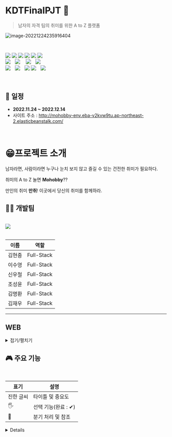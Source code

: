 # KDTFinalPJT 📖

> 남자의 자격 팀의 취미를 위한 A to Z 플랫폼

![image-20221224235916404](README.assets/image-20221224235916404.png)

<br/>

<!-- Badge -->

<img src="https://img.shields.io/badge/HTML5-E34F26?style=flat-square&logo=HTML5&logoColor=ffffff"/> <img src="https://img.shields.io/badge/CSS3-1572B6?style=flat-square&logo=CSS3&logoColor=ffffff"/> <img src="https://img.shields.io/badge/javascript-yellow?style=flat-square&logo=javascript&logoColor=ffffff"/> <img src="https://img.shields.io/badge/bootstrap-purple?style=flat-square&logo=bootstrap&logoColor=white"/> <img src="https://img.shields.io/badge/Python-3776AB?style=flat-square&logo=Python&logoColor=ffffff"/> <img src="https://img.shields.io/badge/Django-092E20?style=flat-square&logo=Django&logoColor=ffffff"/>
<br>
<img src="https://img.shields.io/badge/Amazon AWS-232F3E?style=flat-square&logo=Amazon%20AWS&logoColor=white"/>　<img src="https://img.shields.io/badge/SQLite-232F3E?style=flat-square&logo=SQLite&logoColor=ffffff"/>
　<img src="https://img.shields.io/badge/postgreSQL-3776AB?style=flat-square&logo=postgreSQL&logoColor=ffffff"/>　<img src="https://img.shields.io/badge/AXIOS-E34F26?style=flat-square&logo=AXIOS&logoColor=ffffff"/>
<br>
<img src="https://img.shields.io/badge/Visual Studio Code-007ACC?style=flat-square&logo=Visual Studio Code&logoColor=ffffff"/>　<img src="https://img.shields.io/badge/Git-F05032?style=flat-square&logo=Git&logoColor=ffffff"/>　<img src="https://img.shields.io/badge/GitHub-181717?style=flat-square&logo=GitHub&logoColor=ffffff"/> <img src="https://img.shields.io/badge/Notion-fff?style=flat-square&logo=Notion&logoColor=black"/>　<img src="https://img.shields.io/badge/Discord-1572B6?style=flat-square&logo=Discord&logoColor=ffffff"/>

<br/>

## **📅 일정**

- **2022.11.24 ~ 2022.12.14**
- 사이트 주소 : http://mohobby-env.eba-v2kvw9tu.ap-northeast-2.elasticbeanstalk.com/

<br />

# 😁**프로젝트 소개**

남자라면, 사람이라면 누구나 눈치 보지 않고 즐길 수 있는 건전한 취미가 필요하다.

취미의 A to Z 놀면 **Mohobby**??

만인의 취미 **만취**! 이곳에서 당신의 취미를 함께하라.

## **🧑‍💻 개발팀**

<br />

<a href="https://github.com/midhyun/Mohobby/graphs/contributors">
  <img src="https://contrib.rocks/image?repo=midhyun/Mohobby" />
</a>

<br/>
<br/>

| 이름   | 역할       |
| ------ | ---------- |
| 김현중 | Full-Stack |
| 이수영 | Full-Stack |
| 신우철 | Full-Stack |
| 조성윤 | Full-Stack |
| 김명환 | Full-Stack |
| 김재우 | Full-Stack |

---

## **WEB**

<details>
<summary>접기/펼치기</summary>


### **1. Hobby_Create**

- Create 페이지에서는 서비스에서 소셜링을 모집하기 위한 글을 작성을 `멀티스텝 폼`형식으로 구현하였습니다.
- 각 `Step`마다 입력을 받음으로써 많은 입력을 받아야 할 때 UX를 개선시켰습니다.
- 카테고리별 태그선택(직접입력)이 가능하며, 제목, 날짜 등을 입력받습니다.
- 모임 장소의 경우 온라인과 오프라인으로 나뉘며, 오프라인의 경우 Kakao API를 사용해 검색결과를 출력하였습니다.

![hobby_create](README.assets/hobby_create.gif)

---

<br />

### **2. Hobby_detail**

- detail 페이지에서는 모임에 필요한 정보를 한눈에 볼 수 있도록 구현하였습니다.
- 또한 모바일에 최적화된 화면으로 구성하였습니다.
- 리뷰 작성은 어디서든 작성할 수 있게 `하단에 작성하기 버튼`을 추가하였습니다.
- 제한된 인원까지 호스트가 승인할 수 있으며, 신청의 경우 제한인원과 상관없이 대기 멤버에 등록됩니다.
- 모임의 장소가 오프라인일 경우 지도 API를 사용하여 지도에 상세위치를 구현했습니다.
- 댓글의 경우 `비동기`로 답글과 좋아요 기능을 추가했으며, 디테일페이지의 `UI/UX`를 크게 해치지 않도록 일부 댓글만 보여주며, 전체 댓글은 아이콘 클릭 시 offcanvas 형태로 나타나도록 구현하였습니다.

![image-20221224172646584](README.assets/image-20221224172646584.png)

---

<br />

### **3. Accounts**

- 회원가입, 카카오 로그인
  - 필수정보를 입력해야만 가입가능
  - 멀티스텝 폼
  - recaptcha - ‘로봇이 아닙니다’ 체크해야만 가입 가능
- 디테일 페이지
  - 유저가 작성한 글들을 카테고리별로 확인
  - 선택한 취미를 클릭하여 해당하는 소셜링을 찾아볼 수 있음
  - 팔로잉, 팔로워, 차단목록과 메시지까지 유저 관계를 한눈에 확인할 수 있음
- 메시지 기능
  - 쪽지

- 회원가입, 카카오 로그인
  - 필수정보를 입력해야만 가입가능
  - 멀티스텝 폼
  - recaptcha - ‘로봇이 아닙니다’ 체크해야만 가입 가능
- 디테일 페이지
  - 유저가 작성한 글들을 카테고리별로 확인
  - 선택한 취미를 클릭하여 해당하는 소셜링을 찾아볼 수 있음
  - 팔로잉, 팔로워, 차단목록과 메시지까지 유저 관계를 한눈에 확인할 수 있음
- 메시지 기능
  - 쪽지

![img](README.assets/hobby_create-16718934353387.gif)

![img](https://s3.us-west-2.amazonaws.com/secure.notion-static.com/9bb12d52-d6cb-4854-ae04-1e653009781c/accounts_detail.png?X-Amz-Algorithm=AWS4-HMAC-SHA256&X-Amz-Content-Sha256=UNSIGNED-PAYLOAD&X-Amz-Credential=AKIAT73L2G45EIPT3X45%2F20221224%2Fus-west-2%2Fs3%2Faws4_request&X-Amz-Date=20221224T145301Z&X-Amz-Expires=86400&X-Amz-Signature=57a18ccfc05f2db429c05b76560339561da57159a47041c9751f50c2cb6a12d0&X-Amz-SignedHeaders=host&response-content-disposition=filename%3D%22accounts_detail.png%22&x-id=GetObject)

![img](https://s3.us-west-2.amazonaws.com/secure.notion-static.com/edacf6c2-688c-4dea-8b8d-7d201f2a3ed6/message.png?X-Amz-Algorithm=AWS4-HMAC-SHA256&X-Amz-Content-Sha256=UNSIGNED-PAYLOAD&X-Amz-Credential=AKIAT73L2G45EIPT3X45%2F20221224%2Fus-west-2%2Fs3%2Faws4_request&X-Amz-Date=20221224T145229Z&X-Amz-Expires=86400&X-Amz-Signature=a5841b023892f86ec3f96d5648c0eed77558fb94e85fa756e31ab35857a4ffa4&X-Amz-SignedHeaders=host&response-content-disposition=filename%3D%22message.png%22&x-id=GetObject)

## 4. Products

- 모든 취미관련 물품 거래를 위한 만물상
  - 거래글을 작성하면 유저간 거래가 가능함
- 중고거래 CREATE, UPDATE
  - 제목 (CharField)
  - 판매 가격 (BigIntegerField)
  - 상품 상태 (사용감 있음, 거의 새 것, 미개봉 중 하나 선택)
  - 배송 방법 (직거래, 택배거래 중복 선택 가능)
  - 거래 위치 (다음 주소 API 적용, 시도와 시군구 정보를 가져옴)
  - 이미지 (ProcessedImageField)
  - 내용 (django-summernote 텍스트 에디터 적용)
- 중고거래 READ, DELETE
  - 글 목록 페이지에 card hover 효과, 페이지네이션 , 검색 기능 적용
  - 글 작성 시 업로드 했던 이미지 표시
  - 글 제목, 상품 상태, 배송 방법, 거래 위치 표시
  - 가격 표시 (humanize intcomma 태그로 3자리마다 콤마를 찍어서 표현)
  - 조회수 표시 (쿠키를 사용해서 하루에 한 번씩 조회수 증가)
  - 좋아요(찜) 기능 (찜 횟수 표시, 비동기 처리)
  - 쪽지 보내기 기능 (글 작성자의 닉네임으로 쪽지를 보냄)
  - 본인의 게시글일 경우 우측 드롭다운 버튼으로 수정, 삭제 가능
  - summernote로 작성한 내용을 safe 태그로 표시
  - 댓글, 대댓글, 댓글 좋아요 기능 (비동기 처리)

![image-20221224235719539](README.assets/image-20221224235719539.png)

![image-20221224235741399](README.assets/image-20221224235741399.png)

![image-20221224235804340](README.assets/image-20221224235804340.png)

## 5.Notes

- 쪽지 CREATE
  - 받는 쪽지, 보낸 쪽지 2개의 모델 생성 후 OneToOneField로 일대일 대응
  - 받는 사람의 닉네임 (CharField)
  - 제목 (CharField)
  - 내용 (TextField)
- 쪽지 READ, DELETE
  - 보낸 쪽지함에서 본인이 송신한 쪽지 목록 확인 가능
  - 보낸 쪽지함에서 본인이 보낸 쪽지를 삭제 가능 (상대방이 받은 쪽지 정보는 삭제되지 않음)
  - 받은 쪽지함에서 본인이 수신한 쪽지 목록 확인 가능
  - 받았지만 읽지 않은 쪽지를 확인하면 수신 여부가 업데이트됨 (쪽지 송신자가 수신 여부를 확인 가능)
  - 받은 쪽지함에서 쪽지를 중요 쪽지함 또는 휴지통으로 이동 가능
  - 중요 쪽지함에서는 쪽지 삭제가 불가능
  - 휴지통에서는 쪽지를 다시 되돌리거나 삭제할 수 있음 (상대방이 보냈던 쪽지 정보는 삭제되지 않음)
  - 쪽지에는 보낸 사람의 닉네임, 받은 사람의 닉네임, 제목, 내용, 송신 날짜, 수신 여부 정보가 있음

![image-20221224235841457](README.assets/image-20221224235841457.png)

<br />

</details>

## **🎮 주요 기능**

<br/>

| 표기      | 설명                |
| --------- | ------------------- |
| 진한 글씨 | 타이틀 및 중요도    |
| 🖐        | 선택 기능(완료 : ✔) |
| 📌        | 분기 처리 및 참조   |




<details>




### Community

```python
class Community(models.Model):
    user = models.ForeignKey(settings.AUTH_USER_MODEL, on_delete=models.CASCADE, default="")
    title = models.CharField(max_length=50)
    content = models.TextField()
    created_at = models.DateTimeField(auto_now_add=True)
    like = models.ManyToManyField(settings.AUTH_USER_MODEL, related_name="like_community")
    hits = models.PositiveBigIntegerField(default=1, verbose_name="조회수")
    def summary(self):
        return self.content[:80]


# 댓글 부분
class Comment(models.Model):
    content = models.CharField(max_length=300)
    created_at = models.DateTimeField(auto_now_add=True)
    posting = models.ForeignKey(Community, on_delete=models.CASCADE)
    user = models.ForeignKey(settings.AUTH_USER_MODEL, on_delete=models.CASCADE)
    like = models.ManyToManyField(settings.AUTH_USER_MODEL, related_name="like_community_comment")
    # 대댓글
    parent_comment = models.ForeignKey("self", on_delete=models.CASCADE, related_name="recomment", null=True)


class Photo(models.Model):
    post = models.ForeignKey(Community, on_delete=models.CASCADE, null=True)
    image = models.ImageField(upload_to="images/", blank=True, null=True)

```





</details>
